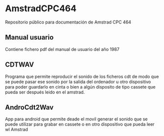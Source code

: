 # AmstradCPC464
Repositorio público para documentación de Amstrad CPC 464

## Manual usuario
Contiene fichero pdf del manual de usuario del año 1987

## CDTWAV
Programa que permite reproducir el sonido de los ficheros cdt de modo que se puede pasar ese sonido por la salida del ordenador u otro dispositivo para poder guardarlo en cinta o bien a algún disposito de tipo cassete que pueda ser después leido en el amstrad.

## AndroCdt2Wav
App para android que permite deade el movil generar el sonido que se puede utilizar para grabar en cassete o en otro dispositivo que pueda leer wl Amstrad 
